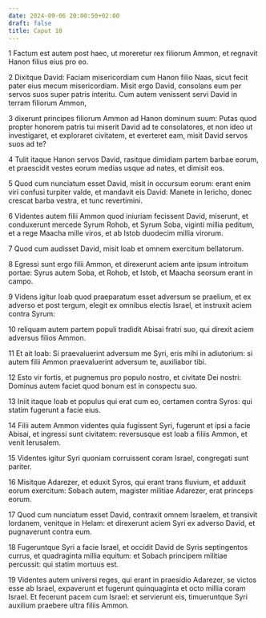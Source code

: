 ```yaml
---
date: 2024-09-06 20:00:50+02:00
draft: false
title: Caput 10
---
```





1 Factum est autem post haec, ut moreretur rex filiorum Ammon, et regnavit Hanon filius eius pro eo.

2 Dixitque David: Faciam misericordiam cum Hanon filio Naas, sicut fecit pater eius mecum misericordiam. Misit ergo David, consolans eum per servos suos super patris interitu. Cum autem venissent servi David in terram filiorum Ammon,

3 dixerunt principes filiorum Ammon ad Hanon dominum suum: Putas quod propter honorem patris tui miserit David ad te consolatores, et non ideo ut investigaret, et exploraret civitatem, et everteret eam, misit David servos suos ad te?

4 Tulit itaque Hanon servos David, rasitque dimidiam partem barbae eorum, et praescidit vestes eorum medias usque ad nates, et dimisit eos.

5 Quod cum nunciatum esset David, misit in occursum eorum: erant enim viri confusi turpiter valde, et mandavit eis David: Manete in Iericho, donec crescat barba vestra, et tunc revertimini.

6 Videntes autem filii Ammon quod iniuriam fecissent David, miserunt, et conduxerunt mercede Syrum Rohob, et Syrum Soba, viginti millia peditum, et a rege Maacha mille viros, et ab Istob duodecim millia virorum.

7 Quod cum audisset David, misit Ioab et omnem exercitum bellatorum.

8 Egressi sunt ergo filii Ammon, et direxerunt aciem ante ipsum introitum portae: Syrus autem Soba, et Rohob, et Istob, et Maacha seorsum erant in campo.

9 Videns igitur Ioab quod praeparatum esset adversum se praelium, et ex adverso et post tergum, elegit ex omnibus electis Israel, et instruxit aciem contra Syrum:

10 reliquam autem partem populi tradidit Abisai fratri suo, qui direxit aciem adversus filios Ammon.

11 Et ait Ioab: Si praevaluerint adversum me Syri, eris mihi in adiutorium: si autem filii Ammon praevaluerint adversum te, auxiliabor tibi.

12 Esto vir fortis, et pugnemus pro populo nostro, et civitate Dei nostri: Dominus autem faciet quod bonum est in conspectu suo.

13 Iniit itaque Ioab et populus qui erat cum eo, certamen contra Syros: qui statim fugerunt a facie eius.

14 Filii autem Ammon videntes quia fugissent Syri, fugerunt et ipsi a facie Abisai, et ingressi sunt civitatem: reversusque est Ioab a filiis Ammon, et venit Ierusalem.

15 Videntes igitur Syri quoniam corruissent coram Israel, congregati sunt pariter.

16 Misitque Adarezer, et eduxit Syros, qui erant trans fluvium, et adduxit eorum exercitum: Sobach autem, magister militiae Adarezer, erat princeps eorum.

17 Quod cum nunciatum esset David, contraxit omnem Israelem, et transivit Iordanem, venitque in Helam: et direxerunt aciem Syri ex adverso David, et pugnaverunt contra eum.

18 Fugeruntque Syri a facie Israel, et occidit David de Syris septingentos currus, et quadraginta millia equitum: et Sobach principem militiae percussit: qui statim mortuus est.

19 Videntes autem universi reges, qui erant in praesidio Adarezer, se victos esse ab Israel, expaverunt et fugerunt quinquaginta et octo millia coram Israel. Et fecerunt pacem cum Israel: et servierunt eis, timueruntque Syri auxilium praebere ultra filiis Ammon.

